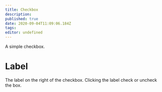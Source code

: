 ```yaml
---
title: Checkbox
description: 
published: true
date: 2020-09-04T11:09:06.184Z
tags: 
editor: undefined
---
```


A simple checkbox.

# Label
The label on the right of the checkbox. Clicking the label check or uncheck the box.
